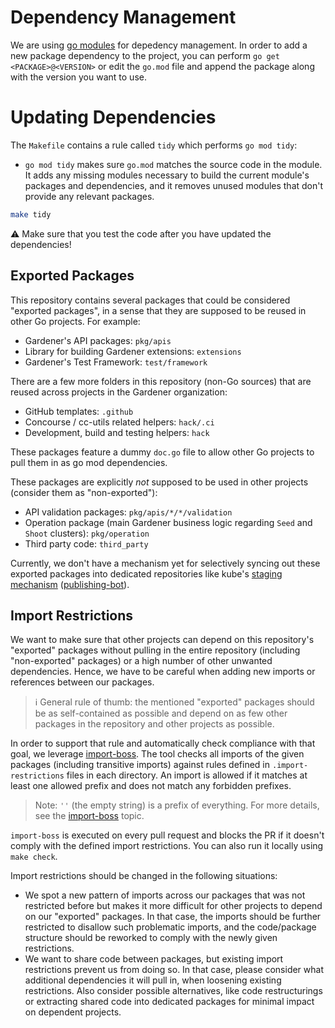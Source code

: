 # Dependency Management

We are using [go modules](https://github.com/golang/go/wiki/Modules) for depedency management.
In order to add a new package dependency to the project, you can perform `go get <PACKAGE>@<VERSION>` or edit the `go.mod` file and append the package along with the version you want to use.

# Updating Dependencies

The `Makefile` contains a rule called `tidy` which performs `go mod tidy`:
- `go mod tidy` makes sure `go.mod` matches the source code in the module. It adds any missing modules necessary to build the current module's packages and dependencies, and it removes unused modules that don't provide any relevant packages.

```bash
make tidy
```

:warning: Make sure that you test the code after you have updated the dependencies!

## Exported Packages

This repository contains several packages that could be considered "exported packages", in a sense that they are supposed to be reused in other Go projects.
For example:

- Gardener's API packages: `pkg/apis`
- Library for building Gardener extensions: `extensions`
- Gardener's Test Framework: `test/framework`

There are a few more folders in this repository (non-Go sources) that are reused across projects in the Gardener organization:

- GitHub templates: `.github`
- Concourse / cc-utils related helpers: `hack/.ci`
- Development, build and testing helpers: `hack`

These packages feature a dummy `doc.go` file to allow other Go projects to pull them in as go mod dependencies.

These packages are explicitly *not* supposed to be used in other projects (consider them as "non-exported"):

- API validation packages: `pkg/apis/*/*/validation`
- Operation package (main Gardener business logic regarding `Seed` and `Shoot` clusters): `pkg/operation`
- Third party code: `third_party`

Currently, we don't have a mechanism yet for selectively syncing out these exported packages into dedicated repositories like kube's [staging mechanism](https://github.com/kubernetes/kubernetes/tree/master/staging) ([publishing-bot](https://github.com/kubernetes/publishing-bot)).

## Import Restrictions

We want to make sure that other projects can depend on this repository's "exported" packages without pulling in the entire repository (including "non-exported" packages) or a high number of other unwanted dependencies.
Hence, we have to be careful when adding new imports or references between our packages.

> ℹ️ General rule of thumb: the mentioned "exported" packages should be as self-contained as possible and depend on as few other packages in the repository and other projects as possible.

In order to support that rule and automatically check compliance with that goal, we leverage [import-boss](https://github.com/kubernetes/code-generator/tree/master/cmd/import-boss).
The tool checks all imports of the given packages (including transitive imports) against rules defined in `.import-restrictions` files in each directory.
An import is allowed if it matches at least one allowed prefix and does not match any forbidden prefixes.

> Note: `''` (the empty string) is a prefix of everything.
For more details, see the [import-boss](https://github.com/kubernetes/code-generator/tree/master/cmd/import-boss/README.md) topic.

`import-boss` is executed on every pull request and blocks the PR if it doesn't comply with the defined import restrictions.
You can also run it locally using `make check`.

Import restrictions should be changed in the following situations:

- We spot a new pattern of imports across our packages that was not restricted before but makes it more difficult for other projects to depend on our "exported" packages.
  In that case, the imports should be further restricted to disallow such problematic imports, and the code/package structure should be reworked to comply with the newly given restrictions.
- We want to share code between packages, but existing import restrictions prevent us from doing so.
  In that case, please consider what additional dependencies it will pull in, when loosening existing restrictions.
  Also consider possible alternatives, like code restructurings or extracting shared code into dedicated packages for minimal impact on dependent projects.
